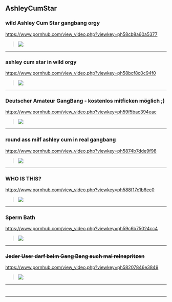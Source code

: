 ## AshleyCumStar
### wild Ashley Cum Star gangbang orgy
https://www.pornhub.com/view_video.php?viewkey=ph58cb8a60a5377
>![](https://ci.phncdn.com/videos/201703/17/109914612/original/(m=ecuKGgaaaa)(mh=6gZnH1Pfd2uk_ZSd)6.jpg)
---
### ashley cum star in wild orgy
https://www.pornhub.com/view_video.php?viewkey=ph58bcf8c0c94f0
>![](https://ci.phncdn.com/videos/201703/06/108644042/original/(m=ecuKGgaaaa)(mh=Vg8U9Khd_4mD39wd)12.jpg)
---
### Deutscher Amateur GangBang - kostenlos mitficken möglich ;)
https://www.pornhub.com/view_video.php?viewkey=ph59f5bac394eac
>![](https://ci.phncdn.com/videos/201710/29/138914212/original/(m=ecuKGgaaaa)(mh=oNFKMLpokfUy4j0l)1.jpg)
---
### round ass milf ashley cum in real gangbang
https://www.pornhub.com/view_video.php?viewkey=ph5874b7dde9f98
>![](https://ci.phncdn.com/videos/201701/10/101828372/original/(m=ecuKGgaaaa)(mh=mOfyZTr5lfNdwafh)4.jpg)
---
### WHO IS THIS?
https://www.pornhub.com/view_video.php?viewkey=ph588f17c1b6ec0
>![](https://ci.phncdn.com/videos/201701/30/104187892/original/(m=ecuKGgaaaa)(mh=3ie2MUkkYfWUo2cn)2.jpg)
---
### Sperm Bath
https://www.pornhub.com/view_video.php?viewkey=ph59c6b75024cc4
>![](https://ci.phncdn.com/videos/201709/23/134028641/original/(m=ecuKGgaaaa)(mh=5CGw4xU6hBeosGvl)12.jpg)
---
### ~~Jeder User darf beim Gang Bang auch mal reinspritzen~~
https://www.pornhub.com/view_video.php?viewkey=ph58207846e3849
>![](https://ci.phncdn.com/videos/201611/07/95352531/original/(m=ecuKGgaaaa)(mh=pkKynBxzQggnR6FW)8.jpg)
---
### 

>![]()
---
